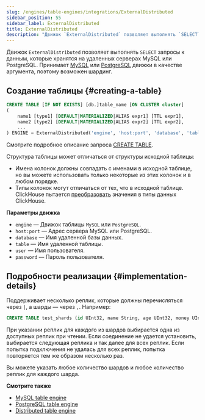 ```yaml
---
slug: /engines/table-engines/integrations/ExternalDistributed
sidebar_position: 55
sidebar_label: ExternalDistributed
title: ExternalDistributed
description: "Движок `ExternalDistributed` позволяет выполнять `SELECT` запросы к данным, которые хранятся на удаленных серверах MySQL или PostgreSQL. Принимает в качестве аргументов движки MySQL или PostgreSQL, поэтому возможен шардинг."
---
```


Движок `ExternalDistributed` позволяет выполнять `SELECT` запросы к данным, которые хранятся на удаленных серверах MySQL или PostgreSQL. Принимает [MySQL](../../../engines/table-engines/integrations/mysql.md) или [PostgreSQL](../../../engines/table-engines/integrations/postgresql.md) движки в качестве аргумента, поэтому возможен шардинг.

## Создание таблицы {#creating-a-table}

``` sql
CREATE TABLE [IF NOT EXISTS] [db.]table_name [ON CLUSTER cluster]
(
    name1 [type1] [DEFAULT|MATERIALIZED|ALIAS expr1] [TTL expr1],
    name2 [type2] [DEFAULT|MATERIALIZED|ALIAS expr2] [TTL expr2],
    ...
) ENGINE = ExternalDistributed('engine', 'host:port', 'database', 'table', 'user', 'password');
```

Смотрите подробное описание запроса [CREATE TABLE](/sql-reference/statements/create/table).

Структура таблицы может отличаться от структуры исходной таблицы:

- Имена колонок должны совпадать с именами в исходной таблице, но вы можете использовать только некоторые из этих колонок и в любом порядке.
- Типы колонок могут отличаться от тех, что в исходной таблице. ClickHouse пытается [преобразовать](/sql-reference/functions/type-conversion-functions#cast) значения в типы данных ClickHouse.

**Параметры движка**

- `engine` — Движок таблицы `MySQL` или `PostgreSQL`.
- `host:port` — Адрес сервера MySQL или PostgreSQL.
- `database` — Имя удаленной базы данных.
- `table` — Имя удаленной таблицы.
- `user` — Имя пользователя.
- `password` — Пароль пользователя.

## Подробности реализации {#implementation-details}

Поддерживает несколько реплик, которые должны перечисляться через `|`, а шарды — через `,`. Например:

```sql
CREATE TABLE test_shards (id UInt32, name String, age UInt32, money UInt32) ENGINE = ExternalDistributed('MySQL', `mysql{1|2}:3306,mysql{3|4}:3306`, 'clickhouse', 'test_replicas', 'root', 'clickhouse');
```

При указании реплик для каждого из шардов выбирается одна из доступных реплик при чтении. Если соединение не удается установить, выбирается следующая реплика и так далее для всех реплик. Если попытка подключения не удалась для всех реплик, попытка повторяется тем же образом несколько раз.

Вы можете указать любое количество шардов и любое количество реплик для каждого шарда.

**Смотрите также**

- [MySQL table engine](../../../engines/table-engines/integrations/mysql.md)
- [PostgreSQL table engine](../../../engines/table-engines/integrations/postgresql.md)
- [Distributed table engine](../../../engines/table-engines/special/distributed.md)
